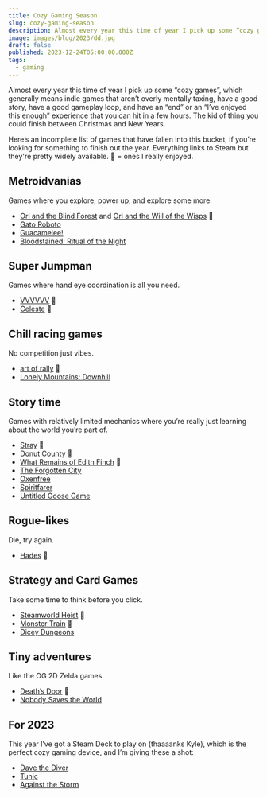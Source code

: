 ```yaml
---
title: Cozy Gaming Season
slug: cozy-gaming-season
description: Almost every year this time of year I pick up some “cozy games”, which generally means indie games that aren’t overly mentally taxing, have a good story, have a good gameplay loop, and have an “end” or an “I’ve enjoyed this enough” experience that you can hit in a few hours. The kid of thing you could finish between Christmas and New Years.
image: images/blog/2023/dd.jpg
draft: false
published: 2023-12-24T05:00:00.000Z
tags:
  - gaming
---
```


Almost every year this time of year I pick up some “cozy games”, which generally means indie games that aren’t overly mentally taxing, have a good story, have a good gameplay loop, and have an “end” or an “I’ve enjoyed this enough” experience that you can hit in a few hours. The kid of thing you could finish between Christmas and New Years.

Here’s an incomplete list of games that have fallen into this bucket, if you’re looking for something to finish out the year. Everything links to Steam but they're pretty widely available. 🌟 = ones I really enjoyed.

## Metroidvanias

Games where you explore, power up, and explore some more.

* [Ori and the Blind Forest](https://store.steampowered.com/app/387290/Ori_and_the_Blind_Forest_Definitive_Edition/) and [Ori and the Will of the Wisps](https://store.steampowered.com/app/1057090/Ori_and_the_Will_of_the_Wisps/) 🌟
* [Gato Roboto](https://store.steampowered.com/app/916730/Gato_Roboto/)
* [Guacamelee!](https://store.steampowered.com/app/214770/Guacamelee_Gold_Edition/)
* [Bloodstained: Ritual of the Night](https://store.steampowered.com/app/692850/Bloodstained_Ritual_of_the_Night/)

## Super Jumpman

Games where hand eye coordination is all you need.

* [VVVVVV](https://store.steampowered.com/app/70300/VVVVVV/) 🌟
* [Celeste](https://store.steampowered.com/app/504230/Celeste/) 🌟

## Chill racing games

No competition just vibes.

* [art of rally](https://store.steampowered.com/app/550320/art_of_rally/) 🌟
* [Lonely Mountains: Downhill](https://store.steampowered.com/app/711540/Lonely_Mountains_Downhill/)

## Story time

Games with relatively limited mechanics where you’re really just learning about the world you’re part of.

* [Stray](https://store.steampowered.com/app/1332010/Stray/) 🌟
* [Donut County](https://store.steampowered.com/app/702670/Donut_County/) 🌟
* [What Remains of Edith Finch](https://store.steampowered.com/app/501300/What_Remains_of_Edith_Finch/) 🌟
* [The Forgotten City](https://store.steampowered.com/app/874260/The_Forgotten_City/)
* [Oxenfree](https://store.steampowered.com/app/388880/Oxenfree/)
* [Spiritfarer](https://store.steampowered.com/app/972660/Spiritfarer_Farewell_Edition/)
* [Untitled Goose Game](https://store.steampowered.com/app/837470/Untitled_Goose_Game/)

## Rogue-likes

Die, try again.

* [Hades](https://store.steampowered.com/app/1145360/Hades/) 🌟

## Strategy and Card Games

Take some time to think before you click.

* [Steamworld Heist](https://store.steampowered.com/app/322190/SteamWorld_Heist/) 🌟
* [Monster Train](https://store.steampowered.com/app/1102190/Monster_Train/) 🌟
* [Dicey Dungeons](https://store.steampowered.com/app/861540/Dicey_Dungeons/)

## Tiny adventures

Like the OG 2D Zelda games.

* [Death’s Door](https://store.steampowered.com/app/894020/Deaths_Door/) 🌟
* [Nobody Saves the World](https://store.steampowered.com/app/1432050/Nobody_Saves_the_World/)

## For 2023

This year I’ve got a Steam Deck to play on (thaaaanks Kyle), which is the perfect cozy gaming device, and I’m giving these a shot:

* [Dave the Diver](https://store.steampowered.com/app/1868140/DAVE_THE_DIVER/)
* [Tunic](https://store.steampowered.com/app/553420/TUNIC/)
* [Against the Storm](https://store.steampowered.com/app/1336490/Against_the_Storm/)
